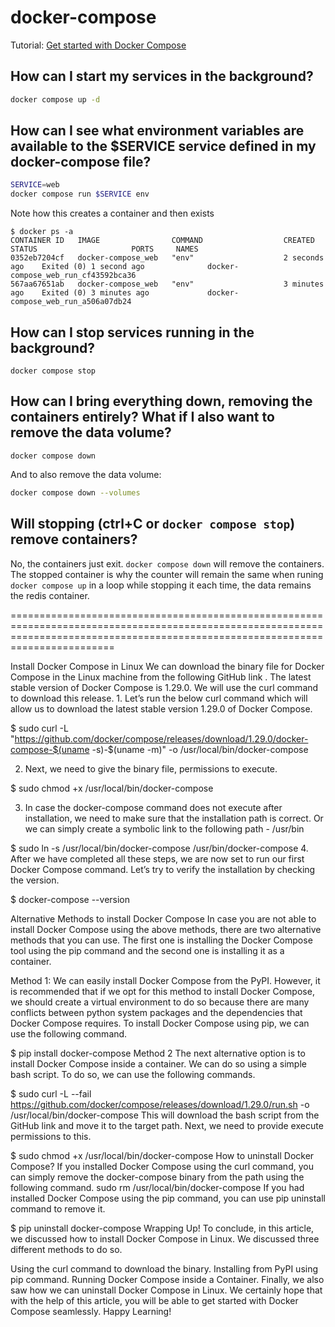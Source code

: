 # docker-compose

Tutorial: [Get started with Docker Compose](https://docs.docker.com/compose/gettingstarted/)

## How can I start my services in the background?

```bash
docker compose up -d
```

## How can I see what environment variables are available to the $SERVICE service defined in my docker-compose file?

```bash
SERVICE=web
docker compose run $SERVICE env
```

Note how this creates a container and then exists
```
$ docker ps -a
CONTAINER ID   IMAGE                COMMAND                  CREATED          STATUS                     PORTS     NAMES
0352eb7204cf   docker-compose_web   "env"                    2 seconds ago    Exited (0) 1 second ago              docker-compose_web_run_cf43592bca36
567aa67651ab   docker-compose_web   "env"                    3 minutes ago    Exited (0) 3 minutes ago             docker-compose_web_run_a506a07db24
```

## How can I stop services running in the background?

```
docker compose stop
```

## How can I bring everything down, removing the containers entirely? What if I also want to remove the data volume?

```
docker compose down
```
And to also remove the data volume:
```bash
docker compose down --volumes
```

## Will stopping (ctrl+C or `docker compose stop`) remove containers?

No, the containers just exit. `docker compose down` will remove the containers. The stopped container is why the counter will remain the same when runing `docker compose up` in a loop while stopping it each time, the data remains the redis container.

====================================================================================================================================================================================

Install Docker Compose in Linux
We can download the binary file for Docker Compose in the Linux machine from the following GitHub link . The latest stable version of Docker Compose is 1.29.0. We will use the curl command to download this release. 1. Let’s run the below curl command which will allow us to download the latest stable version 1.29.0 of Docker Compose.

$ sudo curl -L "https://github.com/docker/compose/releases/download/1.29.0/docker-compose-$(uname -s)-$(uname -m)" -o /usr/local/bin/docker-compose


2. Next, we need to give the binary file, permissions to execute.

$ sudo chmod +x /usr/local/bin/docker-compose


3. In case the docker-compose command does not execute after installation, we need to make sure that the installation path is correct. Or we can simply create a symbolic link to the following path - /usr/bin

$ sudo ln -s /usr/local/bin/docker-compose /usr/bin/docker-compose
4. After we have completed all these steps, we are now set to run our first Docker Compose command. Let’s try to verify the installation by checking the version.

$ docker-compose --version


Alternative Methods to install Docker Compose
In case you are not able to install Docker Compose using the above methods, there are two alternative methods that you can use. The first one is installing the Docker Compose tool using the pip command and the second one is installing it as a container.

Method 1:
We can easily install Docker Compose from the PyPI. However, it is recommended that if we opt for this method to install Docker Compose, we should create a virtual environment to do so because there are many conflicts between python system packages and the dependencies that Docker Compose requires. To install Docker Compose using pip, we can use the following command.

$ pip install docker-compose
Method 2
The next alternative option is to install Docker Compose inside a container. We can do so using a simple bash script. To do so, we can use the following commands.

$ sudo curl -L --fail https://github.com/docker/compose/releases/download/1.29.0/run.sh -o /usr/local/bin/docker-compose
This will download the bash script from the GitHub link and move it to the target path. Next, we need to provide execute permissions to this.

$ sudo chmod +x /usr/local/bin/docker-compose
How to uninstall Docker Compose?
If you installed Docker Compose using the curl command, you can simply remove the docker-compose binary from the path using the following command. sudo rm /usr/local/bin/docker-compose If you had installed Docker Compose using the pip command, you can use pip uninstall command to remove it.

$ pip uninstall docker-compose
Wrapping Up!
To conclude, in this article, we discussed how to install Docker Compose in Linux. We discussed three different methods to do so.

Using the curl command to download the binary.
Installing from PyPI using pip command.
Running Docker Compose inside a Container.
Finally, we also saw how we can uninstall Docker Compose in Linux. We certainly hope that with the help of this article, you will be able to get started with Docker Compose seamlessly. Happy Learning!
